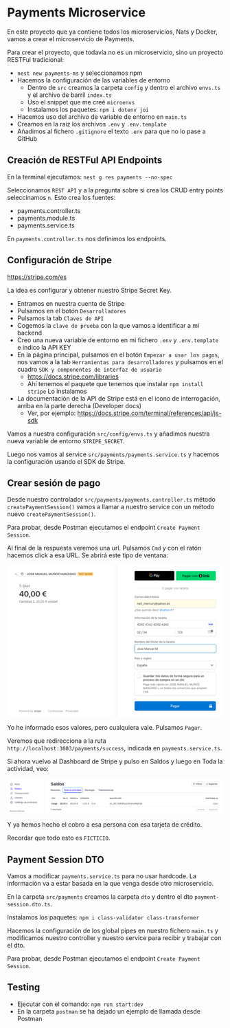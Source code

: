# Payments Microservice

En este proyecto que ya contiene todos los microservicios, Nats y Docker, vamos a crear el microservicio de Payments.

Para crear el proyecto, que todavía no es un microservicio, sino un proyecto RESTFul tradicional:

- `nest new payments-ms` y seleccionamos npm
- Hacemos la configuración de las variables de entorno
  - Dentro de `src` creamos la carpeta `config` y dentro el archivo `envs.ts` y el archivo de barril `index.ts`
  - Uso el snippet que me creé `microenvs`
  - Instalamos los paquetes: `npm i dotenv joi`
- Hacemos uso del archivo de variable de entorno en `main.ts`
- Creamos en la raiz los archivos `.env` y `.env.template`
- Añadimos al fichero `.gitignore` el texto `.env` para que no lo pase a GitHub

## Creación de RESTFul API Endpoints

En la terminal ejecutamos: `nest g res payments --no-spec`

Seleccionamos `REST API` y a la pregunta sobre si crea los CRUD entry points seleccinamos `n`. Esto crea los fuentes:

- payments.controller.ts
- payments.module.ts
- payments.service.ts

En `payments.controller.ts` nos definimos los endpoints.

## Configuración de Stripe

https://stripe.com/es

La idea es configurar y obtener nuestro Stripe Secret Key.

- Entramos en nuestra cuenta de Stripe
- Pulsamos en el botón `Desarrolladores`
- Pulsamos la tab `Claves de API`
- Cogemos la `clave de prueba` con la que vamos a identificar a mi backend
- Creo una nueva variable de entorno en mi fichero `.env` y `.env.template` e indico la API KEY
- En la página principal, pulsamos en el botón `Empezar a usar los pagos`, nos vamos a la tab `Herramientas para desarrolladores` y pulsamos en el cuadro `SDK y componentes de interfaz de usuario`
  - https://docs.stripe.com/libraries
  - Ahí tenemos el paquete que tenemos que instalar `npm install stripe` Lo instalamos
- La documentación de la API de Stripe está en el icono de interrogación, arriba en la parte derecha (Developer docs)
  - Ver, por ejemplo: https://docs.stripe.com/terminal/references/api/js-sdk

Vamos a nuestra configuración `src/config/envs.ts` y añadimos nuestra nueva variable de entorno `STRIPE_SECRET`.

Luego nos vamos al service `src/payments/payments.service.ts` y hacemos la configuración usando el SDK de Stripe.

## Crear sesión de pago

Desde nuestro controlador `src/payments/payments.controller.ts` método `createPaymentSession()` vamos a llamar a nuestro service con un método nuevo `createPaymentSession()`.

Para probar, desde Postman ejecutamos el endpoint `Create Payment Session`.

Al final de la respuesta veremos una url. Pulsamos `Cmd` y con el ratón hacemos click a esa URL. Se abrirá este tipo de ventana:

![alt Ventana Pago Stripe](../images/Pago_Stripe.png)

Yo he informado esos valores, pero cualquiera vale. Pulsamos `Pagar`.

Veremos que redirecciona a la ruta `http://localhost:3003/payments/success`, indicada en `payments.service.ts`.

Si ahora vuelvo al Dashboard de Stripe y pulso en Saldos y luego en Toda la actividad, veo:

![alt Saldos Toda Actividad](../images/Saldos_Toda_Actividad.png)

Y ya hemos hecho el cobro a esa persona con esa tarjeta de crédito.

Recordar que todo esto es `FICTICIO`.

## Payment Session DTO

Vamos a modificar `payments.service.ts` para no usar hardcode. La información va a estar basada en la que venga desde otro microservicio.

En la carpeta `src/payments` creamos la carpeta `dto` y dentro el dto `payment-session.dto.ts`.

Instalamos los paquetes: `npm i class-validator class-transformer`

Hacemos la configuración de los global pipes en nuestro fichero `main.ts` y modificamos nuestro controller y nuestro service para recibir y trabajar con el dto.

Para probar, desde Postman ejecutamos el endpoint `Create Payment Session`.

## Testing

- Ejecutar con el comando: `npm run start:dev`
- En la carpeta `postman` se ha dejado un ejemplo de llamada desde Postman
